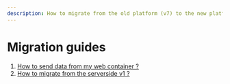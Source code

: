 ```yaml
---
description: How to migrate from the old platform (v7) to the new platform (Platform X)
---
```


# Migration guides

1. [How to send data from my web container ?](../../features/integrations/sources/sources-catalog/containers.md#onetag)
2. [How to migrate from the serverside v1 ?](migrate-from-ssv1-to-ssv2/)
